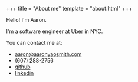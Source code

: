 +++
title = "About me"
template = "about.html"
+++

Hello! I'm Aaron.

I'm a software engineer at [Uber][uber] in NYC.

You can contact me at:

- aaron@aaronyaosmith.com
- (607) 288-2756
- [github][github]
- [linkedin][linkedin]

[uber]: https://www.uber.com/
[github]: https://github.com/aaronyaosmith
[linkedin]: https://linkedin.com/in/aaronyaosmith
